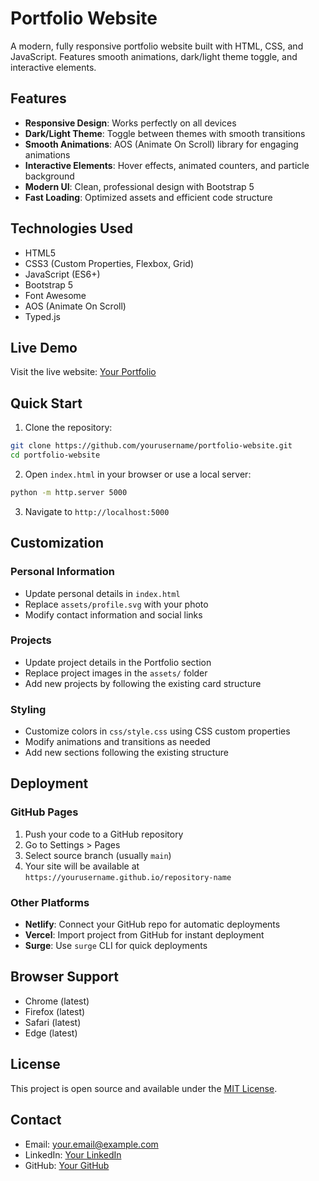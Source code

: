 # Portfolio Website

A modern, fully responsive portfolio website built with HTML, CSS, and JavaScript. Features smooth animations, dark/light theme toggle, and interactive elements.

## Features

- **Responsive Design**: Works perfectly on all devices
- **Dark/Light Theme**: Toggle between themes with smooth transitions
- **Smooth Animations**: AOS (Animate On Scroll) library for engaging animations
- **Interactive Elements**: Hover effects, animated counters, and particle background
- **Modern UI**: Clean, professional design with Bootstrap 5
- **Fast Loading**: Optimized assets and efficient code structure

## Technologies Used

- HTML5
- CSS3 (Custom Properties, Flexbox, Grid)
- JavaScript (ES6+)
- Bootstrap 5
- Font Awesome
- AOS (Animate On Scroll)
- Typed.js

## Live Demo

Visit the live website: [Your Portfolio](https://yourusername.github.io/portfolio-website)

## Quick Start

1. Clone the repository:
```bash
git clone https://github.com/yourusername/portfolio-website.git
cd portfolio-website
```

2. Open `index.html` in your browser or use a local server:
```bash
python -m http.server 5000
```

3. Navigate to `http://localhost:5000`

## Customization

### Personal Information
- Update personal details in `index.html`
- Replace `assets/profile.svg` with your photo
- Modify contact information and social links

### Projects
- Update project details in the Portfolio section
- Replace project images in the `assets/` folder
- Add new projects by following the existing card structure

### Styling
- Customize colors in `css/style.css` using CSS custom properties
- Modify animations and transitions as needed
- Add new sections following the existing structure

## Deployment

### GitHub Pages
1. Push your code to a GitHub repository
2. Go to Settings > Pages
3. Select source branch (usually `main`)
4. Your site will be available at `https://yourusername.github.io/repository-name`

### Other Platforms
- **Netlify**: Connect your GitHub repo for automatic deployments
- **Vercel**: Import project from GitHub for instant deployment
- **Surge**: Use `surge` CLI for quick deployments

## Browser Support

- Chrome (latest)
- Firefox (latest)
- Safari (latest)
- Edge (latest)

## License

This project is open source and available under the [MIT License](LICENSE).

## Contact

- Email: your.email@example.com
- LinkedIn: [Your LinkedIn](https://linkedin.com/in/yourprofile)
- GitHub: [Your GitHub](https://github.com/yourusername)